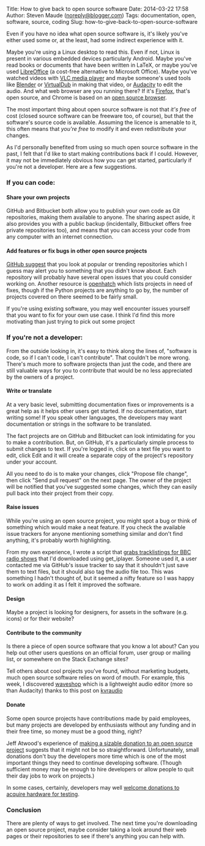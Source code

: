 Title: How to give back to open source software
Date: 2014-03-22 17:58
Author: Steven Maude (noreply@blogger.com)
Tags: documentation, open, software, source, coding
Slug: how-to-give-back-to-open-source-software

Even if you have no idea what open source software is, it's likely
you've either used some or, at the least, had some indirect experience
with it.

Maybe you're using a Linux desktop to read this. Even if not, Linux is
present in various embedded devices particularly Android. Maybe you've
read books or documents that have been written in LaTeX, or maybe you've
used [LibreOffice](http://www.libreoffice.org) (a cost-free alternative
to Microsoft Office). Maybe you've watched videos with [VLC media
player](http://www.videolan.org) and maybe someone's used tools like
[Blender](http://www.blender.org) or [VirtualDub](http://virtualdub.org)
in making that video, or [Audacity](http://audacity.sourceforge.net/) to
edit the audio. And what web browser are you running there? If it's
[Firefox](http://www.mozilla.org/firefox), that's open source, and
Chrome is based on an [open source browser](http://www.chromium.org/).

The most important thing about open source software is not that *it's
free* of cost (closed source software can be freeware too, of course),
but that the software's source code is available. Assuming the licence
is amenable to it, this often means that *you're free* to modify it and
even redistribute your changes.

As I'd personally benefited from using so much open source software in
the past, I felt that I'd like to start making contributions back if I
could. However, it may not be immediately obvious how you can get
started, particularly if you're not a developer. Here are a few
suggestions.

<a name="more"></a>

### If you can code:

#### Share your own projects

GitHub and Bitbucket both allow you to publish your own code as Git
repositories, making them available to anyone. The sharing aspect aside,
it also provides you with a public backup (incidentally, Bitbucket
offers free private repositories too), and means that you can access
your code from any computer with an internet connection.

#### Add features or fix bugs in other open source projects

[GitHub
suggest](https://help.github.com/articles/where-can-i-find-open-source-projects-to-work-on)
that you look at popular or trending repositories which I guess may
alert you to something that you didn't know about. Each repository will
probably have several open issues that you could consider working on.
Another resource is [openhatch](http://openhatch.org) which lists
projects in need of fixes, though if the Python projects are anything to
go by, the number of projects covered on there seemed to be fairly
small.

If you're using existing software, you may well encounter issues
yourself that you want to fix for your own use case. I think I'd find
this more motivating than just trying to pick out some project

### If you're not a developer:

From the outside looking in, it's easy to think along the lines of,
"software is code, so if I can't code, I can't contribute". That
couldn't be more wrong. There's much more to software projects than just
the code, and there are still valuable ways for you to contribute that
would be no less appreciated by the owners of a project.

#### Write or translate

At a very basic level, submitting documentation fixes or improvements is
a great help as it helps other users get started. If no documentation,
start writing some! If you speak other languages, the developers may
want documentation or strings in the software to be translated.

The fact projects are on GitHub and Bitbucket can look intimidating for
you to make a contribution. But, on GitHub, it's a particularly simple
process to submit changes to text. If you're logged in, click on a text
file you want to edit, click Edit and it will create a separate copy of
the project's repository under your account.

All you need to do is to make your changes, click "Propose file change",
then click "Send pull request" on the next page. The owner of the
project will be notified that you've suggested some changes, which they
can easily pull back into their project from their copy.

#### Raise issues

While you're using an open source project, you might spot a bug or think
of something which would make a neat feature. If you check the available
issue trackers for anyone mentioning something similar and don't find
anything, it's probably worth highlighting.

From my own experience, I wrote a script that [grabs tracklistings for
BBC radio
shows](https://github.com/StevenMaude/bbc_radio_tracklisting_downloader)
that I'd downloaded using get\_iplayer. Someone used it, a user
contacted me via GitHub's issue tracker to say that it shouldn't just
save them to text files, but it should also tag the audio file too. This
was something I hadn't thought of, but it seemed a nifty feature so I
was happy to work on adding it as I felt it improved the software.

#### Design

Maybe a project is looking for designers, for assets in the software
(e.g. icons) or for their website?

#### Contribute to the community

Is there a piece of open source software that you know a lot about? Can
you help out other users questions on an official forum, user group or
mailing list, or somewhere on the Stack Exchange sites?

Tell others about cool projects you've found, without marketing budgets,
much open source software relies on word of mouth. For example, this
week, I discovered [waveshop](http://waveshop.sourceforge.net/) which is
a lightweight audio editor (more so than Audacity) thanks to this post
on
[kvraudio](http://www.kvraudio.com/forum/viewtopic.php?f=7&t=405650&sid=290141ba72f888578036b63bf6bd3981)

#### Donate

Some open source projects have contributions made by paid employees, but
many projects are developed by enthusiasts without any funding and in
their free time, so money must be a good thing, right?

Jeff Atwood's experience of [making a sizable donation to an open source
project](http://blog.codinghorror.com/is-money-useless-to-open-source-projects/)
suggests that it might not be so straightforward. Unfortunately, small
donations don't buy the developers more time which is one of the most
important things they need to continue developing software. (Though
sufficient money may be enough to hire developers or allow people to
quit their day jobs to work on projects.)

In some cases, certainly, developers may well [welcome donations to
acquire hardware for testing](http://www.rockbox.org/wiki/DonatedMoney).

### Conclusion

There are plenty of ways to get involved. The next time you're
downloading an open source project, maybe consider taking a look around
their web pages or their repositories to see if there's anything you can
help with.

</p>

